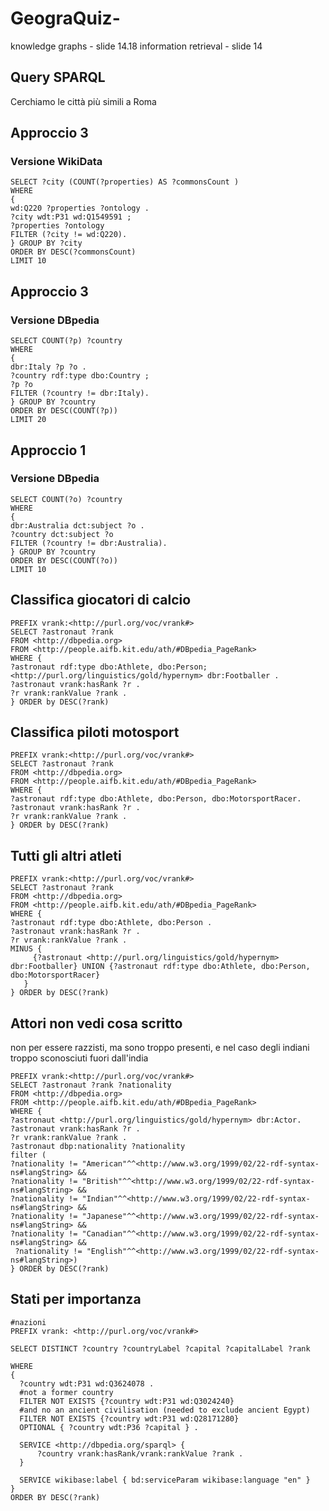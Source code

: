 # GeograQuiz-

knowledge graphs - slide 14.18
information retrieval - slide 14

## Query SPARQL
Cerchiamo le città più simili a Roma
## Approccio 3 
### Versione WikiData
```
SELECT ?city (COUNT(?properties) AS ?commonsCount ) 
WHERE
{
wd:Q220 ?properties ?ontology .
?city wdt:P31 wd:Q1549591 ;
?properties ?ontology
FILTER (?city != wd:Q220).
} GROUP BY ?city
ORDER BY DESC(?commonsCount)
LIMIT 10
```
## Approccio 3 
### Versione DBpedia
```
SELECT COUNT(?p) ?country
WHERE
{
dbr:Italy ?p ?o .
?country rdf:type dbo:Country ;
?p ?o
FILTER (?country != dbr:Italy).
} GROUP BY ?country
ORDER BY DESC(COUNT(?p))
LIMIT 20
```
## Approccio 1
### Versione DBpedia
```
SELECT COUNT(?o) ?country
WHERE
{
dbr:Australia dct:subject ?o .
?country dct:subject ?o
FILTER (?country != dbr:Australia).
} GROUP BY ?country
ORDER BY DESC(COUNT(?o))
LIMIT 10
```


## Classifica giocatori di calcio
```
PREFIX vrank:<http://purl.org/voc/vrank#>
SELECT ?astronaut ?rank
FROM <http://dbpedia.org>
FROM <http://people.aifb.kit.edu/ath/#DBpedia_PageRank>
WHERE {
?astronaut rdf:type dbo:Athlete, dbo:Person; <http://purl.org/linguistics/gold/hypernym> dbr:Footballer . 
?astronaut vrank:hasRank ?r .
?r vrank:rankValue ?rank .
} ORDER by DESC(?rank)
```


## Classifica piloti motosport
```
PREFIX vrank:<http://purl.org/voc/vrank#>
SELECT ?astronaut ?rank
FROM <http://dbpedia.org>
FROM <http://people.aifb.kit.edu/ath/#DBpedia_PageRank>
WHERE {
?astronaut rdf:type dbo:Athlete, dbo:Person, dbo:MotorsportRacer. 
?astronaut vrank:hasRank ?r .
?r vrank:rankValue ?rank .
} ORDER by DESC(?rank)
```

## Tutti gli altri atleti
```
PREFIX vrank:<http://purl.org/voc/vrank#>
SELECT ?astronaut ?rank
FROM <http://dbpedia.org>
FROM <http://people.aifb.kit.edu/ath/#DBpedia_PageRank>
WHERE {
?astronaut rdf:type dbo:Athlete, dbo:Person . 
?astronaut vrank:hasRank ?r .
?r vrank:rankValue ?rank .
MINUS {
     {?astronaut <http://purl.org/linguistics/gold/hypernym> dbr:Footballer} UNION {?astronaut rdf:type dbo:Athlete, dbo:Person, dbo:MotorsportRacer}
   }
} ORDER by DESC(?rank)
```

## Attori non vedi cosa scritto
non per essere razzisti, ma sono troppo presenti, e nel caso degli indiani troppo sconosciuti fuori dall'india
```
PREFIX vrank:<http://purl.org/voc/vrank#>
SELECT ?astronaut ?rank ?nationality
FROM <http://dbpedia.org>
FROM <http://people.aifb.kit.edu/ath/#DBpedia_PageRank>
WHERE {
?astronaut <http://purl.org/linguistics/gold/hypernym> dbr:Actor.
?astronaut vrank:hasRank ?r .
?r vrank:rankValue ?rank . 
?astronaut dbp:nationality ?nationality 
filter (
?nationality != "American"^^<http://www.w3.org/1999/02/22-rdf-syntax-ns#langString> && 
?nationality != "British"^^<http://www.w3.org/1999/02/22-rdf-syntax-ns#langString> && 
?nationality != "Indian"^^<http://www.w3.org/1999/02/22-rdf-syntax-ns#langString> &&
?nationality != "Japanese"^^<http://www.w3.org/1999/02/22-rdf-syntax-ns#langString> &&
?nationality != "Canadian"^^<http://www.w3.org/1999/02/22-rdf-syntax-ns#langString> &&
 ?nationality != "English"^^<http://www.w3.org/1999/02/22-rdf-syntax-ns#langString>)
} ORDER by DESC(?rank)
```
## Stati per importanza
```
#nazioni 
PREFIX vrank: <http://purl.org/voc/vrank#>

SELECT DISTINCT ?country ?countryLabel ?capital ?capitalLabel ?rank

WHERE
{
  ?country wdt:P31 wd:Q3624078 .
  #not a former country
  FILTER NOT EXISTS {?country wdt:P31 wd:Q3024240}
  #and no an ancient civilisation (needed to exclude ancient Egypt)
  FILTER NOT EXISTS {?country wdt:P31 wd:Q28171280}
  OPTIONAL { ?country wdt:P36 ?capital } .
  
  SERVICE <http://dbpedia.org/sparql> {
      ?country vrank:hasRank/vrank:rankValue ?rank .
  }  

  SERVICE wikibase:label { bd:serviceParam wikibase:language "en" }
}
ORDER BY DESC(?rank)
```
